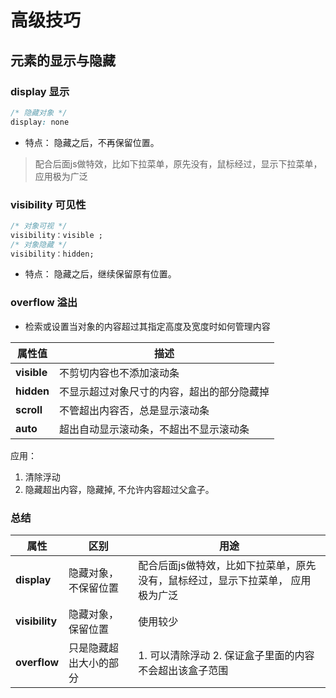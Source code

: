 # 高级技巧

## 元素的显示与隐藏

### display 显示

```css
/* 隐藏对象 */
display: none
```

- 特点： 隐藏之后，不再保留位置。

> 配合后面js做特效，比如下拉菜单，原先没有，鼠标经过，显示下拉菜单， 应用极为广泛

### visibility 可见性

```css
/* 对象可视 */
visibility：visible ; 　
/* 对象隐藏 */
visibility：hidden;
```

- 特点： 隐藏之后，继续保留原有位置。

### overflow 溢出

- 检索或设置当对象的内容超过其指定高度及宽度时如何管理内容

属性值         | 描述
----------- | ---------------------
**visible** | 不剪切内容也不添加滚动条
**hidden**  | 不显示超过对象尺寸的内容，超出的部分隐藏掉
**scroll**  | 不管超出内容否，总是显示滚动条
**auto**    | 超出自动显示滚动条，不超出不显示滚动条

应用：

1. 清除浮动
2. 隐藏超出内容，隐藏掉, 不允许内容超过父盒子。

### 总结

属性             | 区别          | 用途
-------------- | ----------- | -----------------------------------------
**display**    | 隐藏对象，不保留位置  | 配合后面js做特效，比如下拉菜单，原先没有，鼠标经过，显示下拉菜单， 应用极为广泛
**visibility** | 隐藏对象，保留位置   | 使用较少
**overflow**   | 只是隐藏超出大小的部分 | 1\. 可以清除浮动 2\. 保证盒子里面的内容不会超出该盒子范围

